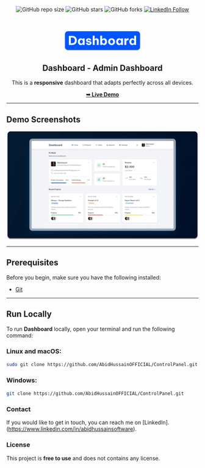 <div align="center">
  
  ![GitHub repo size]([https://img.shields.io/github/repo-size/AbidHussainOFFICIAL/ControlPanel](https://github.com/AbidHussainOFFICIAL/AdminDashboard-Design))
  ![GitHub stars](https://img.shields.io/github/stars/AbidHussainOFFICIAL/ControlPanel?style=social)
  ![GitHub forks](https://img.shields.io/github/forks/AbidHussainOFFICIAL/ControlPanel?style=social)
  [![LinkedIn Follow](https://img.shields.io/badge/Follow%20on-LinkedIn-blue)](https://www.linkedin.com/in/abidhussainsoftware/)

  <br />
  <br />
  
  <img src="./readme-images/project-logo.png" alt="Dashboard Logo" width="200" />

  <h2 align="center">Dashboard - Admin Dashboard</h2>

  <p>This is a <strong>responsive</strong> dashboard that adapts perfectly across all devices.</p>

  <a href="https://AbidHussainOFFICIAL.github.io/ControlPanel/"><strong>➥ Live Demo</strong></a>

</div>

---

## Demo Screenshots

![Dashboard Desktop Demo](./readme-images/desktop.png "Desktop Demo")

---

## Prerequisites

Before you begin, make sure you have the following installed:

- [Git](https://git-scm.com/downloads "Download Git")

---

## Run Locally

To run **Dashboard** locally, open your terminal and run the following command:

### Linux and macOS:

```bash
sudo git clone https://github.com/AbidHussainOFFICIAL/ControlPanel.git
```

### Windows:

```bash
git clone https://github.com/AbidHussainOFFICIAL/ControlPanel.git
```

### Contact

If you would like to get in touch, you can reach me on [LinkedIn].(https://www.linkedin.com/in/abidhussainsoftware).

### License

This project is **free to use** and does not contains any license.
